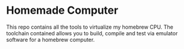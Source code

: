 # Homemade Computer

This repo contains all the tools to virtualize my homebrew CPU. The toolchain contained allows you to build, compile and test via emulator software for a homebrew computer.
